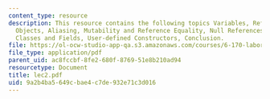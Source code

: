 ```yaml
---
content_type: resource
description: This resource contains the following topics Variables, References and
  Objects, Aliasing, Mutability and Reference Equality, Null References, User-defined
  Classes and Fields, User-defined Constructors, Conclusion.
file: https://ol-ocw-studio-app-qa.s3.amazonaws.com/courses/6-170-laboratory-in-software-engineering-fall-2005/9a2b4ba5649cbae4c7de932e71c3d016_lec2.pdf
file_type: application/pdf
parent_uid: ac8fccbf-8fe2-680f-8769-51e8b210ad94
resourcetype: Document
title: lec2.pdf
uid: 9a2b4ba5-649c-bae4-c7de-932e71c3d016
---
```

